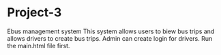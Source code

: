 # Project-3
Ebus management system
This system allows users to biew bus trips and allows drivers to create bus trips. Admin can create login for drivers. Run the main.html file first.
